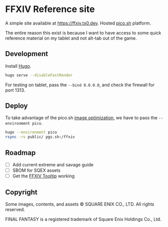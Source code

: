 # FFXIV Reference site

A simple site available at https://ffxiv.tx0.dev. Hosted [pico.sh](https://pico.sh/) platform.

The entire reason this exist is because I want to have access to some quick reference material on my tablet and not alt-tab out of the game.

## Development

Install [Hugo](https://gohugo.io/).

```sh
hugo serve --disableFastRender
```

For testing on tablet, pass the `--bind 0.0.0.0`, and check the firewall for port 1313.

## Deploy

To take advantage of the pico.sh [image optimization](https://pico.sh/images#image-manipulation), we have to pass the `--environment pico`.

```sh
hugo --environment pico
rsync -rv public/ pgs.sh:/ffxiv
```

## Roadmap

- [ ] Add current extreme and savage guide
- [ ] SBOM for SQEX assets
- [ ] Get the [FFXIV Tooltip](https://eu.finalfantasyxiv.com/lodestone/special/fankit/tooltip/) working

## Copyright

Some images, contents, and assets © SQUARE ENIX CO., LTD. All rights reserved.

FINAL FANTASY is a registered trademark of Square Enix Holdings Co., Ltd.
